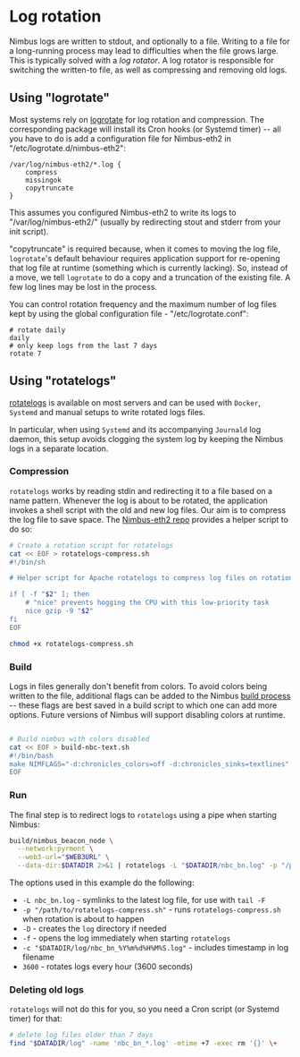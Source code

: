 # Log rotation

Nimbus logs are written to stdout, and optionally to a file. Writing to a file for a long-running process may lead to difficulties when the file grows large. This is typically solved with a *log rotator*. A log rotator is responsible for switching the written-to file, as well as compressing and removing old logs.

## Using "logrotate"

Most systems rely on [logrotate](https://github.com/logrotate/logrotate) for log rotation and compression. The corresponding package will install its Cron hooks (or Systemd timer) -- all you have to do is add a configuration file for Nimbus-eth2 in "/etc/logrotate.d/nimbus-eth2":

```text
/var/log/nimbus-eth2/*.log {
	compress
	missingok
	copytruncate
}
```

This assumes you configured Nimbus-eth2 to write its logs to "/var/log/nimbus-eth2/" (usually by redirecting stout and stderr from your init script).

"copytruncate" is required because, when it comes to moving the log file, `logrotate`'s default behaviour requires application support for re-opening that log file at runtime (something which is currently lacking). So, instead of a move, we tell `logrotate` to do a copy and a truncation of the existing file. A few log lines may be lost in the process.

You can control rotation frequency and the maximum number of log files kept by using the global configuration file - "/etc/logrotate.conf":

```text
# rotate daily
daily
# only keep logs from the last 7 days
rotate 7
```

## Using "rotatelogs"

[rotatelogs](https://httpd.apache.org/docs/2.4/programs/rotatelogs.html) is available on most servers and can be used with `Docker`, `Systemd` and manual setups to write rotated logs files.

In particular, when using `Systemd` and its accompanying `Journald` log daemon, this setup avoids clogging the system log by keeping the Nimbus logs in a separate location.

### Compression

`rotatelogs` works by reading stdin and redirecting it to a file based on a name pattern. Whenever the log is about to be rotated, the application invokes a shell script with the old and new log files. Our aim is to compress the log file to save space. The [Nimbus-eth2 repo](https://github.com/status-im/nimbus-eth2/tree/unstable/scripts/rotatelogs-compress.sh) provides a helper script to do so:

```bash
# Create a rotation script for rotatelogs
cat << EOF > rotatelogs-compress.sh
#!/bin/sh

# Helper script for Apache rotatelogs to compress log files on rotation - `$2` contains the old log file name

if [ -f "$2" ]; then
    # "nice" prevents hogging the CPU with this low-priority task
    nice gzip -9 "$2"
fi
EOF

chmod +x rotatelogs-compress.sh
```

### Build

Logs in files generally don't benefit from colors. To avoid colors being written to the file, additional flags can be added to the Nimbus [build process](./build.md) -- these flags are best saved in a build script to which one can add more options. Future versions of Nimbus will support disabling colors at runtime.

```bash

# Build nimbus with colors disabled
cat << EOF > build-nbc-text.sh
#!/bin/bash
make NIMFLAGS="-d:chronicles_colors=off -d:chronicles_sinks=textlines" nimbus_beacon_node
EOF
```

### Run

The final step is to redirect logs to `rotatelogs` using a pipe when starting Nimbus:

```bash
build/nimbus_beacon_node \
  --network:pyrmont \
  --web3-url="$WEB3URL" \
  --data-dir:$DATADIR 2>&1 | rotatelogs -L "$DATADIR/nbc_bn.log" -p "/path/to/rotatelogs-compress.sh" -D -f -c "$DATADIR/log/nbc_bn_%Y%m%d%H%M%S.log" 3600
```

The options used in this example do the following:

* `-L nbc_bn.log` - symlinks to the latest log file, for use with `tail -F`
* `-p "/path/to/rotatelogs-compress.sh"` - runs `rotatelogs-compress.sh` when rotation is about to happen
* `-D` - creates the `log` directory if needed
* `-f` - opens the log immediately when starting `rotatelogs`
* `-c "$DATADIR/log/nbc_bn_%Y%m%d%H%M%S.log"` - includes timestamp in log filename
* `3600` - rotates logs every hour (3600 seconds)

### Deleting old logs

`rotatelogs` will not do this for you, so you need a Cron script (or Systemd timer) for that:

```bash
# delete log files older than 7 days
find "$DATADIR/log" -name 'nbc_bn_*.log' -mtime +7 -exec rm '{}' \+
```
